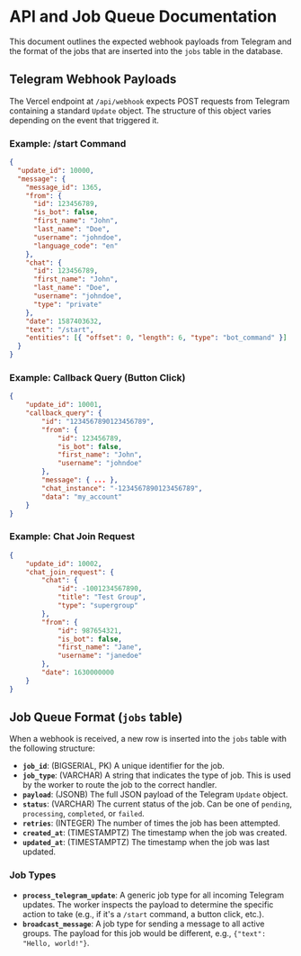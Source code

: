 # API and Job Queue Documentation

This document outlines the expected webhook payloads from Telegram and the format of the jobs that are inserted into the `jobs` table in the database.

## Telegram Webhook Payloads

The Vercel endpoint at `/api/webhook` expects POST requests from Telegram containing a standard `Update` object. The structure of this object varies depending on the event that triggered it.

### Example: /start Command

```json
{
  "update_id": 10000,
  "message": {
    "message_id": 1365,
    "from": {
      "id": 123456789,
      "is_bot": false,
      "first_name": "John",
      "last_name": "Doe",
      "username": "johndoe",
      "language_code": "en"
    },
    "chat": {
      "id": 123456789,
      "first_name": "John",
      "last_name": "Doe",
      "username": "johndoe",
      "type": "private"
    },
    "date": 1587403632,
    "text": "/start",
    "entities": [{ "offset": 0, "length": 6, "type": "bot_command" }]
  }
}
```

### Example: Callback Query (Button Click)

```json
{
    "update_id": 10001,
    "callback_query": {
        "id": "1234567890123456789",
        "from": {
            "id": 123456789,
            "is_bot": false,
            "first_name": "John",
            "username": "johndoe"
        },
        "message": { ... },
        "chat_instance": "-1234567890123456789",
        "data": "my_account"
    }
}
```

### Example: Chat Join Request

```json
{
    "update_id": 10002,
    "chat_join_request": {
        "chat": {
            "id": -1001234567890,
            "title": "Test Group",
            "type": "supergroup"
        },
        "from": {
            "id": 987654321,
            "is_bot": false,
            "first_name": "Jane",
            "username": "janedoe"
        },
        "date": 1630000000
    }
}
```

## Job Queue Format (`jobs` table)

When a webhook is received, a new row is inserted into the `jobs` table with the following structure:

-   **`job_id`**: (BIGSERIAL, PK) A unique identifier for the job.
-   **`job_type`**: (VARCHAR) A string that indicates the type of job. This is used by the worker to route the job to the correct handler.
-   **`payload`**: (JSONB) The full JSON payload of the Telegram `Update` object.
-   **`status`**: (VARCHAR) The current status of the job. Can be one of `pending`, `processing`, `completed`, or `failed`.
-   **`retries`**: (INTEGER) The number of times the job has been attempted.
-   **`created_at`**: (TIMESTAMPTZ) The timestamp when the job was created.
-   **`updated_at`**: (TIMESTAMPTZ) The timestamp when the job was last updated.

### Job Types

-   **`process_telegram_update`**: A generic job type for all incoming Telegram updates. The worker inspects the payload to determine the specific action to take (e.g., if it's a `/start` command, a button click, etc.).
-   **`broadcast_message`**: A job type for sending a message to all active groups. The payload for this job would be different, e.g., `{"text": "Hello, world!"}`.